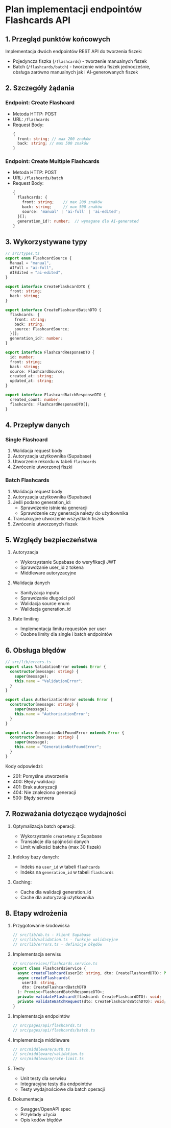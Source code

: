 # Plan implementacji endpointów Flashcards API

## 1. Przegląd punktów końcowych

Implementacja dwóch endpointów REST API do tworzenia fiszek:

- Pojedyncza fiszka (`/flashcards`) - tworzenie manualnych fiszek
- Batch (`/flashcards/batch`) - tworzenie wielu fiszek jednocześnie, obsługa zarówno manualnych jak i AI-generowanych fiszek

## 2. Szczegóły żądania

### Endpoint: Create Flashcard

- Metoda HTTP: POST
- URL: `/flashcards`
- Request Body:
  ```typescript
  {
    front: string; // max 200 znaków
    back: string; // max 500 znaków
  }
  ```

### Endpoint: Create Multiple Flashcards

- Metoda HTTP: POST
- URL: `/flashcards/batch`
- Request Body:
  ```typescript
  {
    flashcards: {
      front: string;    // max 200 znaków
      back: string;     // max 500 znaków
      source: 'manual' | 'ai-full' | 'ai-edited';
    }[];
    generation_id?: number;  // wymagane dla AI-generated
  }
  ```

## 3. Wykorzystywane typy

```typescript
// src/types.ts
export enum FlashcardSource {
  Manual = "manual",
  AIFull = "ai-full",
  AIEdited = "ai-edited",
}

export interface CreateFlashcardDTO {
  front: string;
  back: string;
}

export interface CreateFlashcardBatchDTO {
  flashcards: {
    front: string;
    back: string;
    source: FlashcardSource;
  }[];
  generation_id?: number;
}

export interface FlashcardResponseDTO {
  id: number;
  front: string;
  back: string;
  source: FlashcardSource;
  created_at: string;
  updated_at: string;
}

export interface FlashcardBatchResponseDTO {
  created_count: number;
  flashcards: FlashcardResponseDTO[];
}
```

## 4. Przepływ danych

### Single Flashcard

1. Walidacja request body
2. Autoryzacja użytkownika (Supabase)
3. Utworzenie rekordu w tabeli `flashcards`
4. Zwrócenie utworzonej fiszki

### Batch Flashcards

1. Walidacja request body
2. Autoryzacja użytkownika (Supabase)
3. Jeśli podano generation_id:
   - Sprawdzenie istnienia generacji
   - Sprawdzenie czy generacja należy do użytkownika
4. Transakcyjne utworzenie wszystkich fiszek
5. Zwrócenie utworzonych fiszek

## 5. Względy bezpieczeństwa

1. Autoryzacja

   - Wykorzystanie Supabase do weryfikacji JWT
   - Sprawdzanie user_id z tokena
   - Middleware autoryzacyjne

2. Walidacja danych

   - Sanityzacja inputu
   - Sprawdzanie długości pól
   - Walidacja source enum
   - Walidacja generation_id

3. Rate limiting
   - Implementacja limitu requestów per user
   - Osobne limity dla single i batch endpointów

## 6. Obsługa błędów

```typescript
// src/lib/errors.ts
export class ValidationError extends Error {
  constructor(message: string) {
    super(message);
    this.name = "ValidationError";
  }
}

export class AuthorizationError extends Error {
  constructor(message: string) {
    super(message);
    this.name = "AuthorizationError";
  }
}

export class GenerationNotFoundError extends Error {
  constructor(message: string) {
    super(message);
    this.name = "GenerationNotFoundError";
  }
}
```

Kody odpowiedzi:

- 201: Pomyślne utworzenie
- 400: Błędy walidacji
- 401: Brak autoryzacji
- 404: Nie znaleziono generacji
- 500: Błędy serwera

## 7. Rozważania dotyczące wydajności

1. Optymalizacja batch operacji:

   - Wykorzystanie `createMany` z Supabase
   - Transakcje dla spójności danych
   - Limit wielkości batcha (max 30 fiszek)

2. Indeksy bazy danych:

   - Indeks na `user_id` w tabeli `flashcards`
   - Indeks na `generation_id` w tabeli `flashcards`

3. Caching:
   - Cache dla walidacji generation_id
   - Cache dla autoryzacji użytkownika

## 8. Etapy wdrożenia

1. Przygotowanie środowiska

   ```typescript
   // src/lib/db.ts - klient Supabase
   // src/lib/validation.ts - funkcje walidacyjne
   // src/lib/errors.ts - definicje błędów
   ```

2. Implementacja serwisu

   ```typescript
   // src/services/flashcards.service.ts
   export class FlashcardsService {
     async createFlashcard(userId: string, dto: CreateFlashcardDTO): Promise<FlashcardResponseDTO>;
     async createFlashcards(
       userId: string,
       dto: CreateFlashcardBatchDTO
     ): Promise<FlashcardBatchResponseDTO>;
     private validateFlashcard(flashcard: CreateFlashcardDTO): void;
     private validateBatchRequest(dto: CreateFlashcardBatchDTO): void;
   }
   ```

3. Implementacja endpointów

   ```typescript
   // src/pages/api/flashcards.ts
   // src/pages/api/flashcards/batch.ts
   ```

4. Implementacja middleware

   ```typescript
   // src/middleware/auth.ts
   // src/middleware/validation.ts
   // src/middleware/rate-limit.ts
   ```

5. Testy

   - Unit testy dla serwisu
   - Integracyjne testy dla endpointów
   - Testy wydajnościowe dla batch operacji

6. Dokumentacja
   - Swagger/OpenAPI spec
   - Przykłady użycia
   - Opis kodów błędów
